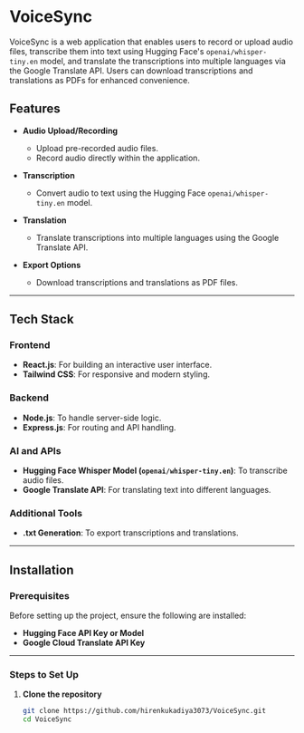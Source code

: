 # VoiceSync

VoiceSync is a web application that enables users to record or upload audio files, transcribe them into text using Hugging Face's `openai/whisper-tiny.en` model, and translate the transcriptions into multiple languages via the Google Translate API. Users can download transcriptions and translations as PDFs for enhanced convenience.

## Features

- **Audio Upload/Recording**
  - Upload pre-recorded audio files.
  - Record audio directly within the application.

- **Transcription**
  - Convert audio to text using the Hugging Face `openai/whisper-tiny.en` model.

- **Translation**
  - Translate transcriptions into multiple languages using the Google Translate API.

- **Export Options**
  - Download transcriptions and translations as PDF files.

---

## Tech Stack

### Frontend
- **React.js**: For building an interactive user interface.
- **Tailwind CSS**: For responsive and modern styling.

### Backend
- **Node.js**: To handle server-side logic.
- **Express.js**: For routing and API handling.

### AI and APIs
- **Hugging Face Whisper Model (`openai/whisper-tiny.en`)**: To transcribe audio files.
- **Google Translate API**: For translating text into different languages.

### Additional Tools
- **.txt Generation**: To export transcriptions and translations.

---

## Installation

### Prerequisites

Before setting up the project, ensure the following are installed:
- **Hugging Face API Key or Model**
- **Google Cloud Translate API Key**

---

### Steps to Set Up

1. **Clone the repository**
   ```bash
   git clone https://github.com/hirenkukadiya3073/VoiceSync.git
   cd VoiceSync
